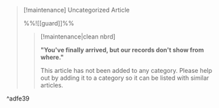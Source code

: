 > [!maintenance] Uncategorized Article
> 
> %%![[guard]]%%
> > [!maintenance|clean nbrd]
> > 
> > **"You've finally arrived, but our records don't show from where."**
> >
> > This article has not been added to any category. Please help out by adding it to a category so it can be listed with similar articles.

^adfe39

